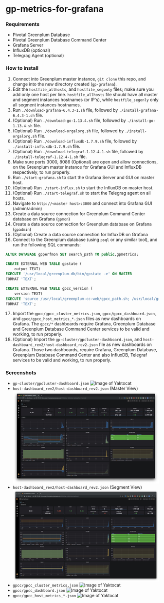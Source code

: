 # gp-metrics-for-grafana

### Requirements
- Pivotal Greenplum Database
- Pivotal Greenplum Database Command Center
- Grafana Server
- InfluxDB (optional)
- Telegrag Agent (optional)

### How to install

1. Connect into Greenplum master instance, `git clone` this repo, and change into the new directory created (`gp-grafana`).
2. Edit the `hostfile_allhosts`, and `hostfile_segonly` files; make sure you add only one host per line. `hostfile_allhosts` file should have all master and segment instances hostnames (or IP's), while `hostfile_segonly` only all segment instances hostnames.
3. Run `./download-grafana-6.4.3-1.sh` file, followed by `./install-grafana-6.4.3-1.sh` file.
4. (Optional) Run `./download-go-1.13.4.sh` file, followed by `./install-go-1.13.4.sh` file. 
5. (Optional) Run `./download-orgalorg.sh` file, followed by `./install-orgalorg.sh` file.
6. (Optional) Run `./download-influxdb-1.7.9.sh` file, followed by `./install-influxdb-1.7.9.sh` file.
7. (Optional) Run `./download-telegraf-1.12.4-1.sh` file, followed by `./install-telegraf-1.12.4-1.sh` file.
8. Make sure ports 3000, 8086 (Optional) are open and allow connections, on the Greenplum master instance for Grafana GUI and InfluxDB respectively, to run properly.
9. Run `./start-grafana.sh` to start the Grafana Server and GUI on master host.
10. (Optional) Run `./start-influx.sh` to start the InfluxDB on master host. 
11. (Optional) Run `./start-telegraf.sh` to start the Telegrag agent on all hosts.
12. Navigate to `http://<master host>:3000` and connect into Grafana GUI (admin/admin)
13. Create a data source connection for Greenplum Command Center database on Grafana (`gpmon`)
14. Create a data source connection for Greenplum database on Grafana (`gpadmin`)
15. (Optional) Create a data source connection for InfluxDB on Grafana
16. Connect to the Greenplum database (using `psql` or any similar tool), and run the following SQL commands:
```sql
ALTER DATABASE gpperfmon SET search_path TO public,gpmetrics;
```
```sql
CREATE EXTERNAL WEB TABLE gpstate ( 
    output TEXT)
EXECUTE '/usr/local/greenplum-db/bin/gpstate -e' ON MASTER 
FORMAT 'TEXT';
```
``` sql
CREATE EXTERNAL WEB TABLE gpcc_version ( 
    version TEXT)
EXECUTE 'source /usr/local/greenplum-cc-web/gpcc_path.sh; /usr/local/greenplum-cc-web/bin/gpcc --version | awk ''{print $7}''' ON MASTER 
FORMAT 'TEXT';
```
17. Import the `gpcc/gpcc_cluster_metrics.json`, `gpcc/gpcc_dashboard.json`, and `gpcc/gpcc_host_metrics_*.json` files as new dashboards on Grafana. The `gpcc/*` dashboards require Grafana, Greenplum Database and Greenplum Database Command Center services to be valid and working, to run properly.
18. (Optional) Import the `gp-cluster/gpcluster-dashboard.json`, and `host-dashboard_rev2/host-dashboard_rev2.json` file as new dashboards on Grafana. Those two dashboards, require Grafana, Greenplum Database, Greenplum Database Command Center and also InfluxDB, Telegraf services to be valid and working, to run properly.

### Screenshots
- `gp-cluster/gpcluster-dashboard.json` 
![Image of Yaktocat](https://octodex.github.com/images/yaktocat.png)
- `host-dashboard_rev2/host-dashboard_rev2.json` (Master View)
![Image of gp-cluster/gpcluster-dashboard.json](https://github.com/cantzakas/gp-grafana/blob/master/host-dashboard_rev2/host-dashboard_rev2-master.jpg)
- `host-dashboard_rev2/host-dashboard_rev2.json` (Segment View)
![Image of gp-cluster/gpcluster-dashboard.json](https://github.com/cantzakas/gp-grafana/blob/master/host-dashboard_rev2/host-dashboard_rev2-segment.jpg)
- `gpcc/gpcc_cluster_metrics.json`
![Image of Yaktocat](https://octodex.github.com/images/yaktocat.png)
- `gpcc/gpcc_dashboard.json`
![Image of Yaktocat](https://octodex.github.com/images/yaktocat.png)
- `gpcc/gpcc_host_metrics_*.json`
![Image of Yaktocat](https://octodex.github.com/images/yaktocat.png)

